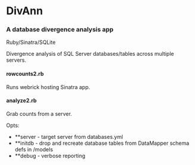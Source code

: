 # DivAnn

### A database divergence analysis app

Ruby/Sinatra/SQLite

Divergence analysis of SQL Server databases/tables across multiple servers.

#### rowcounts2.rb

Runs webrick hosting Sinatra app.

#### analyze2.rb

Grab counts from a server. 

Opts: 

- **server - target server from databases.yml
- **initdb - drop and recreate database tables from DataMapper schema defs in /models
- **debug - verbose reporting